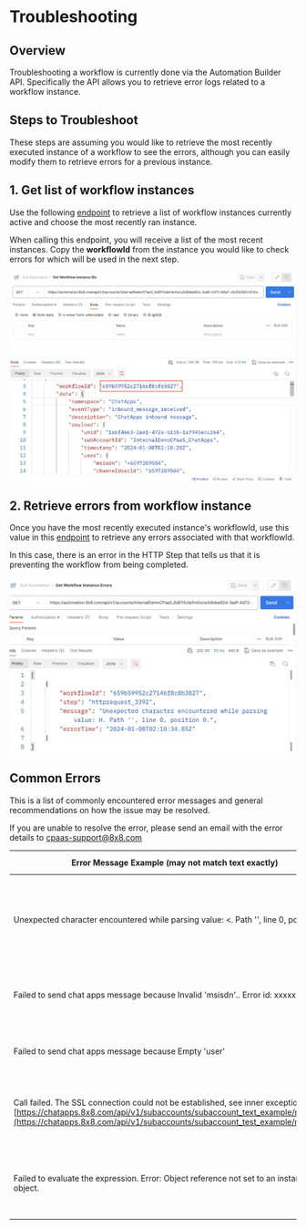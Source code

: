 # Troubleshooting

## Overview

Troubleshooting a workflow is currently done via the Automation Builder API. Specifically the API allows you to retrieve error logs related to a workflow instance.

## Steps to Troubleshoot

These steps are assuming you would like to retrieve the most recently executed instance of a workflow to see the errors, although you can easily modify them to retrieve errors for a previous instance.

## 1. Get list of workflow instances

Use the following [endpoint](/connect/reference/get-workflow-instances) to retrieve a list of workflow instances currently active and choose the most recently ran instance.

When calling this endpoint, you will receive a list of the most recent instances. Copy the **workflowId** from the instance you would like to check errors for which will be used in the next step.

![image](../images/13b1124-image.png)

## 2. Retrieve errors from workflow instance

Once you have the most recently executed instance's workflowId, use this value in this [endpoint](/connect/reference/get-instance-errors) to retrieve any errors associated with that workflowId.

In this case, there is an error in the HTTP Step that tells us that it is preventing the workflow from being completed.

![image](../images/0e7a9e3-image.png)

## Common Errors

This is a list of commonly encountered error messages and general recommendations on how the issue may be resolved.

If you are unable to resolve the error, please send an email with the error details to [cpaas-support@8x8.com](mailto:cpaas-support@8x8.com)

| Error Message Example (may not match text exactly)                                                                                                                                                                                               | Troubleshooting Recommendations                                                                                                            |
|--------------------------------------------------------------------------------------------------------------------------------------------------------------------------------------------------------------------------------------------------|--------------------------------------------------------------------------------------------------------------------------------------------|
| Unexpected character encountered while parsing value: <. Path '', line 0, position 0                                                                                                                                                             | This is usually encountered with the HTTP Step due to an invalid JSON object encountered at the endpoint that the HTTP Step is sending to. |
| Failed to send chat apps message because Invalid 'msisdn'.. Error id: xxxxxxx-xxxxxx                                                                                                                                                             | Invalid phone number / msisdn provided in the Send Chat Message or SMS Message Step.                                                       |
| Failed to send chat apps message because Empty 'user'                                                                                                                                                                                            | Invalid user object that was provided in the Send Chat Message or SMS Message Step.                                                        |
| Call failed. The SSL connection could not be established, see inner exception: POST [https://chatapps.8x8.com/api/v1/subaccounts/subaccount_text_example/messages](https://chatapps.8x8.com/api/v1/subaccounts/subaccount_test_example/messages) | Internal error, please try to invoke the workflow again and report issue to support email above.                                           |
| Failed to evaluate the expression. Error: Object reference not set to an instance of an object.                                                                                                                                                  | Internal error, please try to invoke the workflow again and report issue to support email above.                                           |
